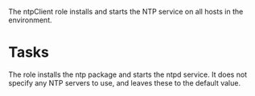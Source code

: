 The ntpClient role installs and starts the NTP service on all hosts in the environment.

# Tasks

The role installs the ntp package and starts the ntpd service. It does not specify any NTP servers to use, and leaves these to the default value.
